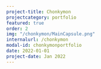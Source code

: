 ```yaml
---
project-title: Chonkymon
projectcategory: portfolio
featured: true
order: 2
img: "/chonkymon/MainCapsule.png"
internalurl: /chonkymon
modal-id: chonkymonportfolio
date: 2022-01-01
project-date: Jan 2022
---
```



